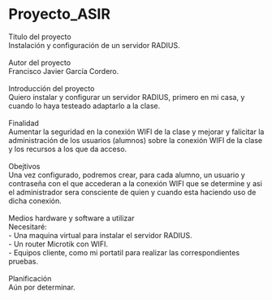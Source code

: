 # Proyecto_ASIR

<div>
Titulo del proyecto<br>
    Instalación y configuración de un servidor RADIUS.
</div><br>
<div>
Autor del proyecto<br> 
    Francisco Javier García Cordero.
</div><br>
<div>
Introducción del proyecto<br>
    Quiero instalar y configurar un servidor RADIUS, primero en mi casa, y cuando lo haya testeado adaptarlo a la clase.<br>
</div><br>
<div>
Finalidad<br>
    Aumentar la seguridad en la conexión WIFI de la clase y mejorar y falicitar la administración de los usuarios (alumnos) sobre la conexión WIFI de la clase y los recursos a los que da acceso.
</div><br>
<div>
Obejtivos<br>
    Una vez configurado, podremos crear, para cada alumno, un usuario y contraseña con el que accederan a la conexión WIFI que se determine y asi el administrador sera consciente de quien y cuando esta haciendo uso de dicha conexión.
</div><br>
<div>
Medios hardware y software a utilizar<br>
    Necesitaré:<br>
    - Una maquina virtual para instalar el servidor RADIUS.<br>
    - Un router Microtik con WIFI.<br>
    - Equipos cliente, como mi portatil para realizar las correspondientes pruebas.<br>
</div><br>
<div>
Planificación<br>
    Aún por determinar.
</div>